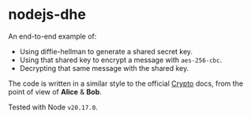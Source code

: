 # nodejs-dhe

An end-to-end example of:
* Using diffie-hellman to generate a shared secret key.
* Using that shared key to encrypt a message with `aes-256-cbc`.
* Decrypting that same message with the shared key.

The code is written in a similar style to the official [Crypto](https://nodejs.org/api/crypto.html) docs, from the point of view of **Alice** & **Bob**.

Tested with Node `v20.17.0`.
